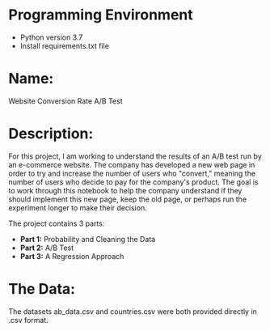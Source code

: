 # Programming Environment
- Python version 3.7
- Install requirements.txt file


# Name:

Website Conversion Rate A/B Test


# Description:

For this project, I am working to understand the results of an A/B test run by an e-commerce website. The company has developed a new web page in order to try and increase the number of users who "convert," meaning the number of users who decide to pay for the company's product. The goal is to work through this notebook to help the company understand if they should implement this new page, keep the old page, or perhaps run the experiment longer to make their decision.

The project contains 3 parts:
- **Part 1:** Probability and Cleaning the Data
- **Part 2:** A/B Test
- **Part 3:** A Regression Approach


# The Data:

The datasets ab_data.csv and countries.csv were both provided directly in .csv format.
